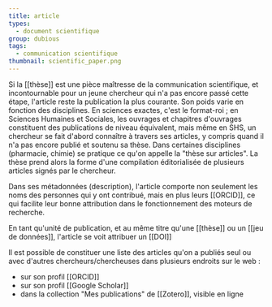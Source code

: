 ```yaml
---
title: article
types:
  - document scientifique
group: dubious
tags:
  - communication scientifique
thumbnail: scientific_paper.png
---
```


Si la [[thèse]] est une pièce maîtresse de la communication scientifique, et incontournable pour un jeune chercheur qui n'a pas encore passé cette étape, l'article reste la publication la plus courante. Son poids varie en fonction des disciplines. En sciences exactes, c'est le format-roi ; en Sciences Humaines et Sociales, les ouvrages et chapitres d'ouvrages constituent des publications de niveau équivalent, mais même en SHS, un chercheur se fait d'abord connaître à travers ses articles, y compris quand il n'a pas encore publié et soutenu sa thèse. 
Dans certaines disciplines (pharmacie, chimie) se pratique ce qu'on appelle la "thèse sur articles". La thèse prend alors la forme d'une compilation éditorialisée de plusieurs articles signés par le chercheur. 

Dans ses métadonnées (description), l'article comporte non seulement les noms des personnes qui y ont contribué, mais en plus leurs [[ORCID]], ce qui facilite leur bonne attribution dans le fonctionnement des moteurs de recherche. 

En tant qu'unité de publication, et au même titre qu'une [[thèse]] ou un [[jeu de données]], l'article se voit attribuer un [[DOI]]

Il est possible de constituer une liste des articles qu'on a publiés seul ou avec d'autres chercheurs/chercheuses dans plusieurs endroits sur le web : 
- sur son profil [[ORCID]]  
- sur son profil [[Google Scholar]]  
- dans la collection "Mes publications" de [[Zotero]], visible en ligne  




